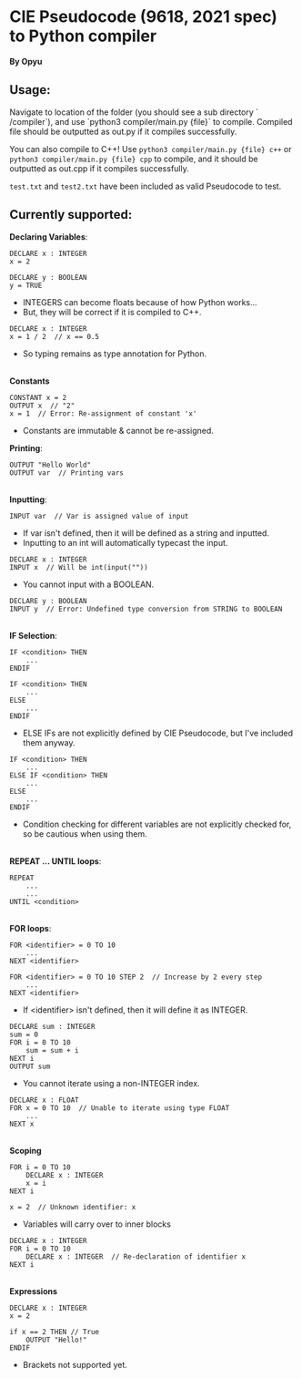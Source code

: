 <h1>CIE Pseudocode (9618, 2021 spec) to Python compiler</h1>

**By Opyu**

<h2>Usage:</h2>
Navigate to location of the folder (you should see a sub directory ` /compiler`), 
and use `python3 compiler/main.py {file}` to compile. 
Compiled file should be outputted as out.py if it compiles successfully.

You can also compile to C++! Use `python3 compiler/main.py {file} c++` or `python3 compiler/main.py {file} cpp`
to compile, and it should be outputted as out.cpp if it compiles successfully.

`test.txt` and `test2.txt` have been included as valid Pseudocode to test.

<h2>Currently supported:</h2>

**Declaring Variables**:
```
DECLARE x : INTEGER
x = 2

DECLARE y : BOOLEAN
y = TRUE
```
* INTEGERS can become floats because of how Python works...
* But, they will be correct if it is compiled to C++.
```
DECLARE x : INTEGER
x = 1 / 2  // x == 0.5
```
* So typing remains as type annotation for Python.

\
**Constants**
```
CONSTANT x = 2
OUTPUT x  // "2"
x = 1  // Error: Re-assignment of constant 'x'
```
* Constants are immutable & cannot be re-assigned.

**Printing**:
```
OUTPUT "Hello World"
OUTPUT var  // Printing vars 
```
\
**Inputting**:
```
INPUT var  // Var is assigned value of input
```
* If var isn't defined, then it will be defined as a string and inputted.
* Inputting to an int will automatically typecast the input.

```
DECLARE x : INTEGER
INPUT x  // Will be int(input(""))
```
* You cannot input with a BOOLEAN.
```
DECLARE y : BOOLEAN
INPUT y  // Error: Undefined type conversion from STRING to BOOLEAN
```

\
**IF Selection**:
```
IF <condition> THEN
    ...
ENDIF

IF <condition> THEN
    ...
ELSE
    ...
ENDIF
```
* ELSE IFs are not explicitly defined by CIE Pseudocode, but I've included them anyway.
```
IF <condition> THEN
    ...
ELSE IF <condition> THEN
    ...
ELSE
    ...
ENDIF
```
* Condition checking for different variables are not explicitly checked for, so be cautious when using them.

\
**REPEAT ... UNTIL loops**:
```
REPEAT
    ...
    ...
UNTIL <condition>
```
\
**FOR loops**:
```
FOR <identifier> = 0 TO 10
    ...
NEXT <identifier>

FOR <identifier> = 0 TO 10 STEP 2  // Increase by 2 every step
    ...
NEXT <identifier>
```
* If \<identifier> isn't defined, then it will define it as INTEGER.

```
DECLARE sum : INTEGER
sum = 0
FOR i = 0 TO 10
    sum = sum + i
NEXT i
OUTPUT sum
```
* You cannot iterate using a non-INTEGER index.
```
DECLARE x : FLOAT
FOR x = 0 TO 10  // Unable to iterate using type FLOAT
    ...
NEXT x
```
\
**Scoping**
```
FOR i = 0 TO 10
    DECLARE x : INTEGER
    x = i
NEXT i

x = 2  // Unknown identifier: x
```
* Variables will carry over to inner blocks
```
DECLARE x : INTEGER
FOR i = 0 TO 10
    DECLARE x : INTEGER  // Re-declaration of identifier x
NEXT i
```

\
**Expressions**
```
DECLARE x : INTEGER
x = 2

if x == 2 THEN // True
    OUTPUT "Hello!"
ENDIF
```
* Brackets not supported yet.